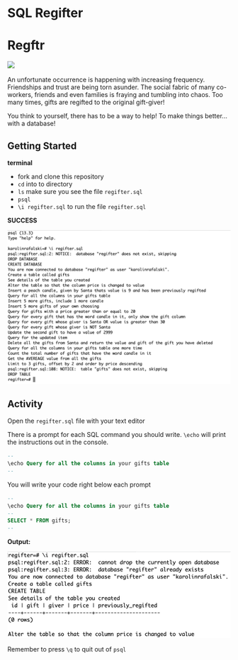 # SQL Regifter

# Regftr

![](https://rlv.zcache.com.au/reduce_reuse_regift_funny_christmas_6_cm_round_badge-r9911a7f1e4874b11853faf94371908ec_k94rf_307.jpg?rlvnet=1)

An unfortunate occurrence is happening with increasing frequency. Friendships and trust are being torn asunder. The social fabric of many co-workers, friends and even families is fraying and tumbling into chaos. Too many times, gifts are regifted to the original gift-giver!

You think to yourself, there has to be a way to help! To make things better... with a database!

## Getting Started

**terminal**

- fork and clone this repository
- `cd` into to directory
- `ls` make sure you see the file `regifter.sql`
- `psql`
- `\i regifter.sql` to run the file `regifter.sql`

**SUCCESS**

![](./assets/getting-started.png)

## Activity

Open the `regifter.sql` file with your text editor

There is a prompt for each SQL command you should write. `\echo` will print the instructions out in the console.

```sql
--
\echo Query for all the columns in your gifts table
--

```

You will write your code right below each prompt

```sql
--
\echo Query for all the columns in your gifts table
--
SELECT * FROM gifts;
--
```

**Output:**

![](./assets/example-query.png)

Remember to press `\q` to quit out of `psql`
